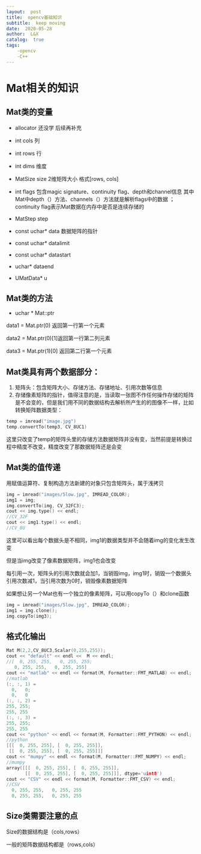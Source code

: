 ```yaml
---
layout:  post
title:  opencv基础知识
subtitle:  keep moving
date:  2020-05-28
author:  L&X
catalog:  true
tags:
    -opencv
	-C++
---
```


# Mat相关的知识

## Mat类的变量

* allocator  还没学 后续再补充

* int cols 列

* int rows 行

* int dims 维度

* MatSize size 2维矩阵大小 格式[rows, cols]

* int flags  包含magic signature、continuity flag、depth和channel信息 其中Mat中depth（）方法、channels（）方法就是解析flags中的数据 ；continuity flag表示Mat数据在内存中是否是连续存储的

* MatStep step

* const uchar*  data 数据矩阵的指针

* const uchar* datalimit

* const uchar* datastart

* uchar* dataend 

* UMatData* u

## Mat类的方法

* uchar *  Mat::ptr

data1 =  Mat.ptr(0) 返回第一行第一个元素

data2 = Mat.ptr(0)[1]返回第一行第二列元素

data3 = Mat.ptr(1)[0] 返回第二行第一个元素



## Mat类具有两个数据部分：
1. 矩阵头：包含矩阵大小、存储方法、存储地址、引用次数等信息
2. 存储像素矩阵的指针，值得注意的是，当读取一张图不作任何操作存储的矩阵是不会变的，但是我们用不同的数据结构去解析所产生的的图像不一样，比如转换矩阵数据类型：

```c++
temp = imread("image.jpg")
temp.convertTo(temp3, CV_8UC1)
```
这里只改变了temp的矩阵头里的存储方法数据矩阵并没有变，当然前提是转换过程中精度不改变，精度改变了那数据矩阵还是会变

## Mat类的值传递

用赋值运算符、复制构造方法新建的对象只包含矩阵头，属于浅拷贝

```c++
img = imread("images/5low.jpg", IMREAD_COLOR);
img1 = img;
img.convertTo(img, CV_32FC3);
cout << img.type() << endl;
//CV_32F
cout << img1.type() << endl;
//CV_8U
```

这里可以看出每个数据头是不相同，img1的数据类型并不会随着img的变化发生改变

但是当img改变了像素数据矩阵，img1也会改变

每引用一次，矩阵头的引用次数就会加1，当销毁img，img1时，销毁一个数据头引用次数减1，当引用次数为0时，销毁像素数据矩阵



如果想让另一个Mat也有一个独立的像素矩阵，可以用copyTo（）和clone函数

```c++
img = imread("images/5low.jpg", IMREAD_COLOR);
img1 = img.clone();
img.copyTo(img3);
```

## 格式化输出

```c++
Mat M(2,2,CV_8UC3,Scalar(0,255,255));
cout << "default" << endl <<  M << endl;
//[  0, 255, 255,   0, 255, 255;
   0, 255, 255,   0, 255, 255]
cout << "matlab" << endl << format(M, Formatter::FMT_MATLAB) << endl;
//matlab
(:, :, 1) =
  0,   0;
  0,   0
(:, :, 2) =
255, 255;
255, 255
(:, :, 3) =
255, 255;
255, 255
cout << "python" << endl << format(M, Formatter::FMT_PYTHON) << endl;
//python
[[[  0, 255, 255], [  0, 255, 255]],
 [[  0, 255, 255], [  0, 255, 255]]]
cout << "mumpy" << endl << format(M, Formatter::FMT_NUMPY) << endl;
//mumpy
array([[[  0, 255, 255], [  0, 255, 255]],
       [[  0, 255, 255], [  0, 255, 255]]], dtype='uint8')
cout << "CSV" << endl << format(M, Formatter::FMT_CSV) << endl;
//CSV
  0, 255, 255,   0, 255, 255
  0, 255, 255,   0, 255, 255
```



## Size类需要注意的点

Size的数据结构是（cols,rows）

一般的矩阵数据结构都是（rows,cols）